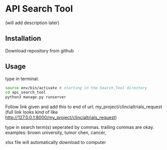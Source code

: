 # API Search Tool

(will add description later)

## Installation

Download repository from github

## Usage
type in terminal:
```bash
source env/bin/activate # starting in the Search_Tool directory
cd api_search_tool
python3 manage.py runserver
```
Follow link given and add this to end of url:
my_project/clincialtrials_request
(full link looks kind of like http://127.0.0.1:8000/my_project/clincialtrials_request)

type in search term(s) seperated by commas. trailing commas are okay.
examples:
brown university, tumor
chen, cancer,

xlsx file will automatically download to computer